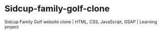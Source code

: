 # Sidcup-family-golf-clone
Sidcup Family Golf website clone | HTML, CSS, JavaScript, GSAP | Learning project
